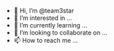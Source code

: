 - 👋 Hi, I’m @team3star
- 👀 I’m interested in ...
- 🌱 I’m currently learning ...
- 💞️ I’m looking to collaborate on ...
- 📫 How to reach me ...

<!---
team3star/team3star is a ✨ special ✨ repository because its `README.md` (this file) appears on your GitHub profile.
You can click the Preview link to take a look at your changes.
--->
